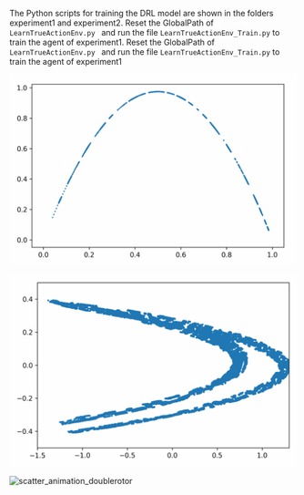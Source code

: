 

The Python scripts for training the DRL model are shown in the folders experiment1 and experiment2. Reset the GlobalPath of ``LearnTrueActionEnv.py `` and run the file ``LearnTrueActionEnv_Train.py`` to train the agent of experiment1. Reset the GlobalPath of ``LearnTrueActionEnv.py `` and run the file ``LearnTrueActionEnv_Train.py`` to train the agent of experiment1

![scatter_animation_logistic](scatter_animation_logistic.gif)

![scatter_animation_Henon](scatter_animation_Henon.gif)

![scatter_animation_doublerotor](scatter_animation_doublerotor.gif)

